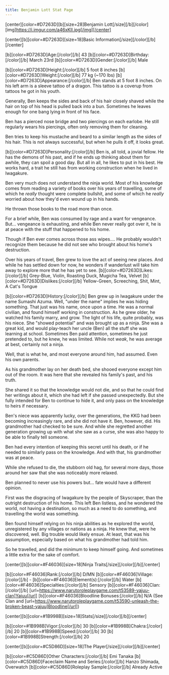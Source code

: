 ```yaml
---
title: Benjamin Lott Stat Page
---
```


[center][color=#D7263D][b][size=28]Benjamin Lott[/size][/b][/color]
[img]https://i.imgur.com/a46xKlI.jpg[/img][/center]

[center][b][color=#D7263D][size=18]Basic Information[/size][/color][/b][/center]

[b][color=#D7263D]Age:[/color][/b] 43
[b][color=#D7263D]Birthday:[/color][/b]  March 23rd
[b][color=#D7263D]Gender:[/color][/b] Male

[b][color=#D7263D]Height:[/color][/b] 5 foot 8 inches
[b][color=#D7263D]Weight:[/color][/b] 77 kg (~170 lbs)
[b][color=#D7263D]Appearance:[/color][/b] Ben stands at 5 foot 8 inches. On his left arm is a sleeve tattoo of a dragon. This tattoo is a coverup from tattoos he got in his youth.

Generally, Ben keeps the sides and back of his hair closely shaved while the hair on top of his head is pulled back into a bun. Sometimes he leaves enough for one bang lying in front of his face.

Ben has a pierced nose bridge and two piercings on each earlobe. He still regularly wears his piercings, often only removing them for cleaning. 

Ben tries to keep his mustache and beard to a similar length as the sides of his hair. This is not always successful, but when he pulls it off, it looks great.

[b][color=#D7263D]Personality:[/color][/b] Ben is, all told, a jovial fellow. He has the demons of his past, and if he ends up thinking about them for awhile, they can spoil a good day. But all in all, he likes to put in his best. He works hard, a trait he still has from working construction when he lived in Iwagakure. 

Ben very much does not understand the ninja world. Most of his knowledge comes from reading a variety of books over his years of travelling, some of which he _really_ thought were complete bullshit, and some of which he _really_ worried about how they'd even wound up in his hands.

He thrown those books to the road more than once.

For a brief while, Ben was consumed by rage and a want for vengeance. But... vengeance is exhausting, and while Ben never really got over it, he is at peace with the stuff that happened to his home. 

Though if Ben ever comes across those ass wipes.... He probably wouldn't recognize them because he did not see who brought about his home's destruction.

Over his years of travel, Ben grew to love the act of seeing new places. And while he has settled down for now, he wonders if wanderlust will take him away to explore more that he has yet to see.
[b][color=#D7263D]Likes:[/color][/b] Grey-Blue, Violin, Roasting Duck, Mugicha Tea, Velvet
[b][color=#D7263D]Dislikes:[/color][/b] Yellow-Green, Screeching, Shit, Mint, A Cat's Tongue

[b][color=#D7263D]History:[/color][/b] Ben grew up in Iwagakure under the name Sumashi Azuma. Well, "under the name" implies he was hiding something. That just was his name, once upon a time. He was a normal civilian, and found himself working in construction. As he grew older, he watched his family marry, and grow. The light of his life, quite probably, was his niece. She "showed potential" and was brought up as a ninja. She was a great kid, and would play-teach her uncle (Ben) all the stuff she was learning at school. Sometimes Ben paid attention, sometimes he just pretended to, but he knew, he was limited. While not _weak_, he was average at best, certainly not a ninja.

Well, that is what he, and most everyone around him, had assumed. Even his own parents.

As his grandmother lay on her death bed, she shooed everyone except him out of the room. It was here that she revealed his family's past, and his truth.

She shared it so that the knowledge would not die, and so that he could find her writings about it, which she had left if she passed unexpectedly. But she fully intended for Ben to continue to hide it, and only pass on the knowledge to heirs if necessary.

Ben's niece was apparently lucky, over the generations, the KKG had been becoming increasingly rare, and she did not have it. Ben, however, did. His grandmother had checked to be sure. And while she regretted another generation growing up with what she saw as a curse, she was also happy to be able to finally tell someone.

Ben had every intention of keeping this secret until his death, or if he needed to similarly pass on the knowledge. And with that, his grandmother was at peace.

While she refused to die, the stubborn old hag, for several more days, those around her saw that she was noticeably more relaxed.

Ben planned to never use his powers but... fate would have a different opinion. 

First was the disgracing of Iwagakure by the people of Skyscraper, than the outright destruction of his home. This left Ben listless, and he wondered the world, not having a destination, so much as a need to do something, and travelling the world was something.

Ben found himself relying on his ninja abilities as he explored the world, unregistered by any villages or nations as a ninja. He knew that, were he discovered, well. Big trouble would likely ensue. At least, that was his assumption, especially based on what his grandmother had told him.

So he travelled, and did the minimum to keep himself going. And sometimes a little extra for the sake of comfort.

[center][b][color=#F46036][size=18]Ninja Traits[/size][/color][/b][/center]

[b][color=#F46036]Rank:[/color][/b] D/MN
[b][color=#F46036]Village:[/color][/b] -
[b][color=#F46036]Element(s):[/color][/b] Water
[b][color=#F46036]Specialties:[/color][/b] Sensory
[b][color=#F46036]Clan:[/color][/b] [url=https://www.narutoroleplaygame.com/t53589-yajuu-clan]Yajuu[/url]
[b][color=#F46036]Bloodline Bonuses:[/color][/b] N/A (See Clan and [url=https://www.narutoroleplaygame.com/t53590-unleash-the-broken-beast-yajuu]Bloodline[/url])

[center][b][color=#1B998B][size=18]Stats[/size][/color][/b][/center]

[b][color=#1B998B]Vigor:[/color][/b] 30
[b][color=#1B998B]Chakra:[/color][/b] 20
[b][color=#1B998B]Speed:[/color][/b] 30
[b][color=#1B998B]Strength:[/color][/b] 20

[center][b][color=#C5D86D][size=18]The Player[/size][/color][/b][/center]

[b][color=#C5D86D]Other Characters:[/color][/b] Emi Tanaka
[b][color=#C5D86D]Faceclaim Name and Series:[/color][/b] Hanzo Shimada, Overwatch
[b][color=#C5D86D]Roleplay Sample:[/color][/b] Already Active